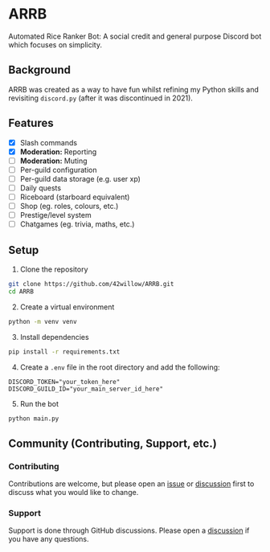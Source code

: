 # ARRB

Automated Rice Ranker Bot: A social credit and general purpose Discord bot which focuses on simplicity.

## Background

ARRB was created as a way to have fun whilst refining my Python skills and revisiting `discord.py` (after it was discontinued in 2021).

## Features

- [x] Slash commands
- [x] **Moderation:** Reporting
- [ ] **Moderation:** Muting
- [ ] Per-guild configuration
- [ ] Per-guild data storage (e.g. user xp)
- [ ] Daily quests
- [ ] Riceboard (starboard equivalent)
- [ ] Shop (eg. roles, colours, etc.)
- [ ] Prestige/level system
- [ ] Chatgames (eg. trivia, maths, etc.)

## Setup

1. Clone the repository

```bash
git clone https://github.com/42willow/ARRB.git
cd ARRB
```

2. Create a virtual environment

```bash
python -m venv venv
```

3. Install dependencies

```bash
pip install -r requirements.txt
```

4. Create a `.env` file in the root directory and add the following:

```env
DISCORD_TOKEN="your_token_here"
DISCORD_GUILD_ID="your_main_server_id_here"
```

5. Run the bot

```bash
python main.py
```

## Community (Contributing, Support, etc.)

### Contributing

Contributions are welcome, but please open an [issue](https://github.com/42Willow/ARRB/issues) or [discussion](https://github.com/42Willow/ARRB/discussions) first to discuss what you would like to change.

### Support

Support is done through GitHub discussions. Please open a [discussion](https://github.com/42Willow/ARRB/discussions/categories/support) if you have any questions.
